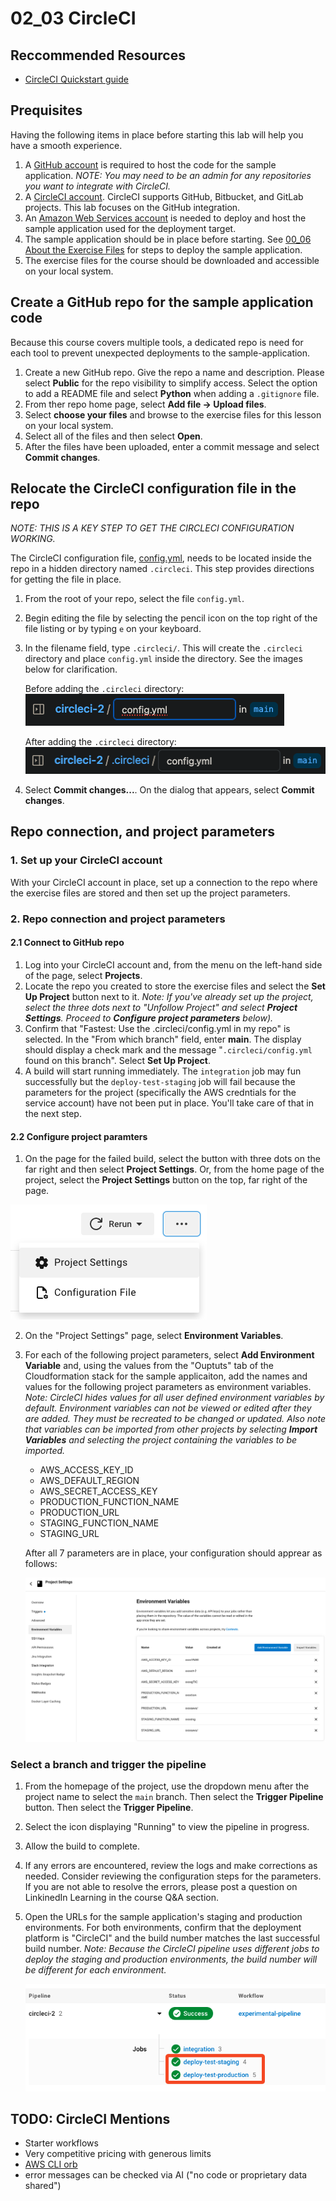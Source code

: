 # 02_03 CircleCI

## Reccommended Resources
- [CircleCI Quickstart guide](https://circleci.com/docs/getting-started/)

## Prequisites
Having the following items in place before starting this lab will help you have a smooth experience.

1. A [GitHub account](https://github.com/join) is required to host the code for the sample application. *NOTE: You may need to be an admin for any repositories you want to integrate with CircleCI.*
2. A [CircleCI account](https://circleci.com/signup/). CircleCI supports GitHub, Bitbucket, and GitLab projects.  This lab focuses on the GitHub integration.
3. An [Amazon Web Services account](https://aws.amazon.com/free) is needed to deploy and host the sample application used for the deployment target.
4. The sample application should be in place before starting.  See [00_06 About the Exercise Files](../../ch0_introduction/00_06_about_the_exercise_files/README.md) for steps to deploy the sample application.
5. The exercise files for the course should be downloaded and accessible on your local system.

## Create a GitHub repo for the sample application code
Because this course covers multiple tools, a dedicated repo is need for each tool to prevent unexpected deployments to the sample-application.

1. Create a new GitHub repo. Give the repo a name and description.  Please select **Public** for the repo visibility to simplify access.  Select the option to add a README file and select **Python** when adding a `.gitignore` file.
2. From ther repo home page, select **Add file -> Upload files**.
3. Select **choose your files** and browse to the exercise files for this lesson on your local system.
4. Select all of the files and then select **Open**.
5. After the files have been uploaded, enter a commit message and select **Commit changes**.

## Relocate the CircleCI configuration file in the repo
*NOTE: THIS IS A KEY STEP TO GET THE CIRCLECI CONFIGURATION WORKING.*

The CircleCI configuration file, [config.yml](./config.yml), needs to be located inside the repo in a hidden directory named `.circleci`.  This step provides directions for getting the file in place.

1. From the root of your repo, select the file `config.yml`.
2. Begin editing the file by selecting the pencil icon on the top right of the file listing or by typing `e` on your keyboard.
3. In the filename field, type `.circleci/`.  This will create the `.circleci` directory and place `config.yml` inside the directory.  See the images below for clarification.

    Before adding the `.circleci` directory:
    ![Before adding the `.circleci` directory](./CircleCI-config-before-SCR-20230917-otkq.png)

    After adding the `.circleci` directory:
    ![After adding the `.circleci` directory](./CircleCI-config-after-SCR-20230917-ouax.png)

4. Select **Commit changes...**.  On the dialog that appears, select **Commit changes**.

## Repo connection, and project parameters
### 1. Set up your CircleCI account
With your CircleCI account in place, set up a connection to the repo where the exercise files are stored and then set up the project parameters.

### 2. Repo connection and project parameters
#### 2.1 Connect to GitHub repo
1. Log into your CircleCI account and, from the menu on the left-hand side of the page, select **Projects**.
2. Locate the repo you created to store the exercise files and select the **Set Up Project** button next to it.  *Note: If you've already set up the project, select the three dots next to "Unfollow Project" and select **Project Settings**. Proceed to **Configure project parameters** below).*
3. Confirm that "Fastest: Use the .circleci/config.yml in my repo" is selected.  In the "From which branch" field, enter **main**.  The display should display a check mark and the message "`.circleci/config.yml` found on this branch".  Select **Set Up Project**.
4. A build will start running immediately.  The `integration` job may fun successfully but the `deploy-test-staging` job will fail because the parameters for the project (specifically the AWS credntials for the service account) have not been put in place.  You'll take care of that in the next step.

#### 2.2 Configure project paramters
1. On the page for the failed build, select the button with three dots on the far right and then select **Project Settings**.  Or, from the home page of the project, select the **Project Settings** button on the top, far right of the page.

![Project Settings ](CircleCI-Project-Settings-SCR-20230917-ozxw.png)

2. On the "Project Settings" page, select **Environment Variables**.
3. For each of the following project parameters, select **Add Environment Variable** and, using the values from the "Ouptuts" tab of the Cloudformation stack for the sample applicaiton, add the names and values for the following project parameters as environment variables.  *Note: CircleCI hides values for all user defined environment variables by default.  Environment variables can not be viewed or edited after they are added.  They must be recreated to be changed or updated.  Also note that variables can be imported from other projects by selecting **Import Variables** and selecting the project containing the variables to be imported.*

   - AWS_ACCESS_KEY_ID
   - AWS_DEFAULT_REGION
   - AWS_SECRET_ACCESS_KEY
   - PRODUCTION_FUNCTION_NAME
   - PRODUCTION_URL
   - STAGING_FUNCTION_NAME
   - STAGING_URL
   
   After all 7 parameters are in place, your configuration should apprear as follows:

   ![CircleCI Environment Variables](./CircleCI-Environment-Variables-SCR-20230917-ngsd.png)

### Select a branch and trigger the pipeline
1. From the homepage of the project, use the dropdown menu after the project name to select the `main` branch. Then select the **Trigger Pipeline** button. Then select the **Trigger Pipeline**.
2. Select the icon displaying "Running" to view the pipeline in progress.
3. Allow the build to complete.
4. If any errors are encountered, review the logs and make corrections as needed.  Consider reviewing the configuration steps for the parameters.  If you are not able to resolve the errors, please post a question on LinkinedIn Learning in the course Q&A section.
5. Open the URLs for the sample application's staging and production environments.  For both environments, confirm that the deployment platform is "CircleCI" and the build number matches the last successful build number. *Note: Because the CircleCI pipeline uses different jobs to deploy the staging and production environments, the build number will be different for each environment.*

    ![CircleCI Build Numbers](./CircleCI-Build-Numbers-SCR-20230917-phnu.png)


## TODO: CircleCI Mentions
- Starter workflows
- Very competitive pricing with generous limits
- [AWS CLI orb](https://circleci.com/developer/orbs/orb/circleci/aws-cli#usage-install_aws_cli)
- error messages can be checked via AI ("no code or proprietary data shared")
